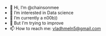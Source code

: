 - 👋 Hi, I’m @chainsonmee
- 👀 I’m interested in Data science
- 🌱 I’m currently a n00b)) 
- 💞️ But I'm trying to improve
- 📫 How to reach me: vladhmeln5@gmail.com

<!---
chainsonmee/chainsonmee is a ✨ special ✨ repository because its `README.md` (this file) appears on your GitHub profile.
You can click the Preview link to take a look at your changes.
--->
